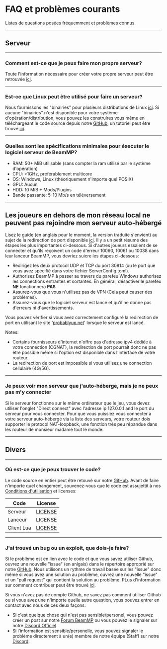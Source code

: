 # FAQ et problèmes courants
Listes de questions posées fréquemment et problèmes connus.

---
## **Serveur**

---
### **Comment est-ce que je peux faire mon propre serveur?**

Toute l'information nécessaire pour créer votre propre serveur peut être retrouvée [ici](https://docs.beammp.com/server/create-a-server/).

---
### **Est-ce que Linux peut être utilisé pour faire un serveur?**

Nous fournissons les "binairies" pour plusieurs distributions de Linux [ici](https://github.com/BeamMP/BeamMP-Server/releases/latest). 
Si aucune "binairies" n'est disponible pour votre système d'opération/distribution, vous pouvez les construires vous même en téléchargeant le code source depuis notre [GitHub](https://github.com/BeamMP/BeamMP-Server), un tutoriel peut être trouvé [ici](https://github.com/BeamMP/BeamMP-Server#build-instructions).

---
### **Quelles sont les spécifications minimales pour éxecuter le logiciel serveur de BeamMP?**

- RAM: 50+ MiB utilisable (sans compter la ram utilisé par le système d'opération)
- CPU: >1GHz, préférablement multicore
- OS: Windows, Linux (théoriquement n'importe quel POSIX)
- GPU: Aucun
- HDD: 10 MiB + Mods/Plugins
- Bande passante: 5-10 Mb/s en téléversement

---
## **Les joueurs en dehors de mon réseau local ne peuvent pas rejoindre mon serveur auto-hébergé**

Lisez le guide (en anglais pour le moment, la version traduite s'envient) au sujet de la redirection de port disponible [ici](https://docs.beammp.com/server/port-forwarding/). Il y a un petit résumé des étapes les plus importantes ci-dessous.
Si d'autres joueurs essaient de se connecter et qu'ils reçoivent un code d'erreur 10060, 10061 ou 10038 dans leur lanceur BeamMP, vous devriez suicre les étapes ci-dessous:

- Redirigez les deux protocol UDP et TCP du  port 30814 (ou le port que vous avez spécifié dans votre fichier ServerConfig.toml).
- Authorisez BeamMP à passer au travers du parefeu Windows authorisez les connections entrantes et sortantes. En général, désactiver le parefeu **NE** fonctionnera **PAS**.
- Assurez-vous que vous n'utilisez pas de VPN (Cela peut causer des problèmes).
- Assurez-vous que le logiciel serveur est lancé et qu'il ne donne pas d'erreurs ni d'avertissements.

Vous pouvez vérifier si vous avez correctement configuré la redirection de port en utilisant le site '[probablyup.net](https://probablyup.net/api)' lorsque le serveur est lancé.

Notes:

- Certains fournisseurs d'internet n'offre pas d'adresse ipv4 dédiée à votre connection (CGNAT), la redirection de port pourrait donc ne pas être possible même si l'option est disponible dans l'interface de votre routeur.
- La redirection de port est impossible si vous utilisez une connection cellulaire (4G/5G).

---
### **Je peux voir mon serveur que j'auto-héberge, mais je ne peux pas m'y connecter**

Si le serveur fonctionne sur le même ordinateur que le jeu, vous devez utiliser l'onglet "Direct connect" avec l'adresse ip 127.0.0.1 and le port du serveur pour vous connecter.
Pour que vous puissiez vous connecter à votre serveur auto-hébergé via la liste des serveurs, votre routeur dois supporter le protocol NAT-loopback, une fonction très peu répandue dans les routeur de monsieur madame tout le monde.

---
## **Divers**

---
### **Où est-ce que je peux trouver le code?**

Le code source en entier peut être retouvé sur notre [GitHub](https://github.com/BeamMP).
Avant de faire n'importe quel changement, souvenez-vous que le code est assujettit à nos  [Conditions d'utilisation](https://forum.beammp.com/t/terms-of-use-v1-0/43) et licenses:

|   Code     | License                                                                    |
|------------|:--------------------------------------------------------------------------:|
| Serveur     | [LICENSE](https://github.com/BeamMP/BeamMP-Server/blob/master/LICENSE)     |
| Lanceur   | [LICENSE](https://github.com/BeamMP/BeamMP-Launcher/blob/master/LICENSE) |
| Client Lua | [LICENSE](https://github.com/BeamMP/BeamMP/blob/development/LICENSE)    |

---
### **J'ai trouvé un bug ou un exploit, que dois-je faire?**

Si le problème est en lien avec le code et que vous savez utiliser Github, ouvrez une nouvelle "issue" (en anlgais) dans le répertoire approprié sur notre [GitHub](https://github.com/BeamMP). Nous utilisons un rythme de travail basée sur les "issue" donc même si vous avez une solution au problème, ouvrez une nouvelle "issue" et un "pull request" qui contient la solution au problème. PLus d'information sur comment contribuer peut être trouvé [ici](https://github.com/BeamMP/BeamMP/blob/development/CONTRIBUTING.md).

Si vous n'avez pas de compte Github, ne savez pas comment utiliser Github ou si vous avez une n'importe quelle autre question, vous pouvez entrer en contact avec nous de ces deux façons:

- Si c'est quelque chose qui n'est pas sensible/personel, vous pouvez créer un post sur notre [Forum BeamMP](https://forum.beammp.com) ou vous pouvez le signaler sur notre [Discord Officiel](https://discord.gg/beammp).
- Si l'information est sensible/personelle, vous pouvez signaler le problème directement à un(e) membre de notre équipe (Staff) sur notre [Discord](https://discord.gg/beammp).
